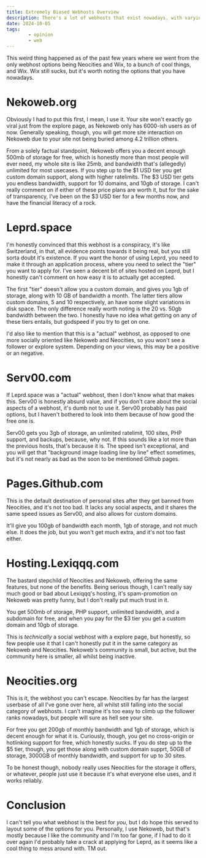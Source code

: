 ```yaml
---
title: Extremely Biased Webhosts Overview
description: There's a lot of webhosts that exist nowadays, with varying pros and cons, and equally varying userbases. I can't really tell you which one's actually the best, but I'll sure tell you about which one's look cool to me...
date: 2024-10-05
tags: 
        - opinion
        - web
---
```


This weird thing happened as of the past few years where we went from the only webhost options being Neocities and Wix, to a bunch of cool things, and Wix. Wix still sucks, but it's worth noting the options that you have nowadays.

# Nekoweb.org
Obviously I had to put this first, I mean, I use it. Your site won't exactly go viral just from the explore page, as Nekoweb only has 6000-ish users as of now. Generally speaking, though, you will get more site interaction on Nekoweb due to your site not being buried among 4.2 trillion others. 

From a solely factual standpoint, Nekoweb offers you a decent enough 500mb of storage for free, which is honestly more than most people will ever need, my whole site is like 25mb, and bandwidth that's (allegedly) unlimited for most usecases. If you step up to the $1 USD tier you get custom domain support, along with higher ratelimits. The $3 USD tier gets you endless bandwidth, support for 10 domains, and 10gb of storage. I can't really comment on if either of these price plans are worth it, but for the sake of transparency, I've been on the $3 USD tier for a few months now, and have the financial literacy of a rock.

# Leprd.space
I'm honestly convinced that this webhost is a conspiracy, it's like Switzerland, in that, all evidence points towards it being real, but you still sorta doubt it's existence. If you want the honor of using Leprd, you need to make it through an application process, where you need to select the "tier" you want to apply for. I've seen a decent bit of sites hosted on Leprd, but I honestly can't comment on how easy it is to actually get accepted.

The first "tier" doesn't allow you a custom domain, and gives you 1gb of storage, along with 10 GB of bandwidth a month. The latter tiers allow custom domains, 5 and 10 respectively, an have some slight variations in disk space. The only difference really worth noting is the 20 vs. 50gb bandwidth between the two. I honestly have no idea what getting on any of these tiers entails, but godspeed if you try to get on one.

I'd also like to mention that this is a "actual" webhost, as opposed to one more socially oriented like Nekoweb and Neocities, so you won't see a follower or explore system. Depending on your views, this may be a positive or an negative.

# Serv00.com
If Leprd.space was a "actual" webhost, then I don't know what that makes this. Serv00 is honestly absurd value, and if you don't care about the social aspects of a webhost, it's dumb not to use it. Serv00 probably has paid options, but I haven't bothered to look into them because of how good the free one is.

Serv00 gets you 3gb of storage, an unlimited ratelimit, 100 sites, PHP support, and backups, because, why not. If this sounds like a lot more than the previous hosts, that's because it is. The speed isn't exceptional, and you will get that "background image loading line by line" effect sometimes, but it's not nearly as bad as the soon to be mentioned Github pages.

# Pages.Github.com
This is the default destination of personal sites after they get banned from Neocities, and it's not too bad. It lacks any social aspects, and it shares the same speed issues as Serv00, and also allows for custom domains. 

It'll give you 100gb of bandwidth each month, 1gb of storage, and not much else. It does the job, but you won't get much extra, and it's not too fast either.

# Hosting.Lexiqqq.com
The bastard stepchild of Neocities and Nekoweb, offering the same features, but none of the benefits. Being serious though, I can't really say much good or bad about Lexiqqq's hosting, it's spam-promotion on Nekoweb was pretty funny, but I don't really put much trust in it.

You get 500mb of storage, PHP support, unlimited bandwidth, and a subdomain for free, and when you pay for the $3 tier you get a custom domain and 10gb of storage. 

This is *technically* a social webhost with a explore page, but honestly, so few people use it that I can't honestly put it in the same category as Nekoweb and Neocities. Nekoweb's community is small, but active, but the community here is smaller, all whilst being inactive.

# Neocities.org
This is it, the webhost you can't escape. Neocities by far has the largest userbase of all I've gone over here, all whilst still falling into the social category of webhosts. I can't imagine it's too easy to climb up the follower ranks nowadays, but people will sure as hell see your site.

For free you get 200gb of monthly bandwidth and 1gb of storage, which is decent enough for what it is. Curiously, though, you get no cross-origin or hotlinking support for free, which honestly sucks. If you do step up to the $5 tier, though, you get those along with custom domain supprt, 50GB of storage, 3000GB of monthly bandwidth, and support for up to 30 sites.

To be honest though, nobody really uses Neocities for the storage it offers, or whatever, people just use it because it's what everyone else uses, and it works reliably.

# Conclusion
I can't tell you what webhost is the best for *you*, but I do hope this served to layout some of the options for you. Personally, I use Nekoweb, but that's mostly because I like the community and I'm too far gone, if I had to do it over again I'd probably take a crack at applying for Leprd, as it seems like a cool thing to mess around with. TM out.
